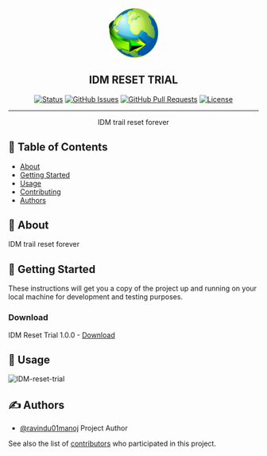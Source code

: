 <p align="center">
  <a href="" rel="noopener">
 <img width=100px height=100px src="./idm-logo.png" alt="IDM RESET TRAIL"></a>
</p>

<h2 align="center">IDM RESET TRIAL</h2>

<div align="center">

[![Status](https://img.shields.io/badge/status-active-success.svg)]()
[![GitHub Issues](https://img.shields.io/github/issues/SL-CODE-LORDS/IDM-RESET-TRIAL.svg)](https://github.com/SL-CODE-LORDS/IDM-RESET-TRIAL/issues)
[![GitHub Pull Requests](https://img.shields.io/github/issues-pr/SL-CODE-LORDS/IDM-RESET-TRIAL.svg)](https://github.com/SL-CODE-LORDS/IDM-RESET-TRIAL/pulls)
[![License](https://img.shields.io/badge/license-MIT-blue.svg)](/LICENSE)

</div>

---

<p align="center"> IDM trail reset forever
    <br>
</p>

## 📝 Table of Contents

- [About](#about)
- [Getting Started](#getting_started)
- [Usage](#usage)
- [Contributing](../CONTRIBUTING.md)
- [Authors](#authors)

## 🧐 About <a name = "about"></a>

IDM trail reset forever

## 🏁 Getting Started <a name = "getting_started"></a>

These instructions will get you a copy of the project up and running on your local machine for development and testing purposes.

### Download

IDM Reset Trial 1.0.0 - [Download](https://github.com/SL-CODE-LORDS/IDM-RESET-TRIAL/releases/download/idm-reset/IDM-Reset-trial.exe)

## 🎈 Usage <a name="usage"></a>

![IDM-reset-trial](https://i.imgur.com/VNTMsJ8.gif)

## ✍️ Authors <a name = "authors"></a>

- [@ravindu01manoj](https://github.com/ravindu01manoj) Project Author

See also the list of [contributors](https://github.com/SL-CODE-LORDS/IDM-RESET-TRIAL/contributors) who participated in this project.